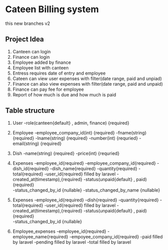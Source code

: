 # Cateen Billing system

this new branches v2

## Project Idea
1. Canteen can login
2. Finance can login
3. Employee added by finance
4. Employee list with canteen
5. Entress requires date of entry and employee
6. Cateen can view user expenses with filter(date range, paid and unpiad)
7. Finance can also view expenses with filter(date range, paid and unpaid)
8. Finance can pay fee for employee
9. Report of how much is due and how much is paid

## Table structure
1. User
    -role(canteen{default} , admin, finance) {required}

2. Employee
    -employee_company_id(int) {required}
    -fname(string) {required}
    -lname(string) {required}
    -number(int) {requried}
    -email(string) {required}

3. Dish
    -name(string) {required}
    -price(int) {requried}

4. Expenses
    -employee_id{required}
     -employee_company_id{required}
    -dish_id{required}
    -dish_name{required}
    -quantity{required}
    -total{required}
    -user_id{required} filled by laravel
    -created_at(timestamp),{required}
    -status(unpaid{default} , paid) {required}  
    -status_changed_by_id  {nullable}
    -status_changed_by_name {nullable}

4. Expenses
    -employee_id{required}
    -dish{required}
    -quantity{required}
    -total{required}
    -user_id{required} filled by laravel
    -created_at(timestamp),{required}
    -status(unpaid{default} , paid) {required}  
    -status_changed_by_id  {nullable}

5. Employee_expenses
    -employee_id{required}
    -employee_name{required}
    -empoyee_company_id{required}
    -paid filled by laravel
    -pending filled by laravel
    -total filled by laravel

    



    
